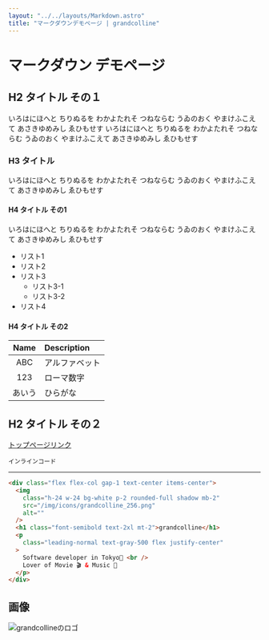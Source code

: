 ```yaml
---
layout: "../../layouts/Markdown.astro"
title: "マークダウンデモページ | grandcolline"
---
```


# マークダウン デモページ

## H2 タイトル その１

いろはにほへと ちりぬるを わかよたれそ つねならむ うゐのおく やまけふこえて あさきゆめみし ゑひもせす
いろはにほへと ちりぬるを わかよたれそ つねならむ うゐのおく やまけふこえて あさきゆめみし ゑひもせす

### H3 タイトル

いろはにほへと ちりぬるを わかよたれそ つねならむ うゐのおく やまけふこえて あさきゆめみし ゑひもせす

#### H4 タイトル その1

いろはにほへと ちりぬるを わかよたれそ つねならむ うゐのおく やまけふこえて あさきゆめみし ゑひもせす

- リスト1
- リスト2
- リスト3
  - リスト3-1
  - リスト3-2
- リスト4

#### H4 タイトル その2

|  Name  | Description    |
| :----: | :------------- |
|  ABC   | アルファベット |
|  123   | ローマ数字     |
| あいう | ひらがな       |

## H2 タイトル その２


[トップページリンク](/)

`インラインコード`

---

```html
<div class="flex flex-col gap-1 text-center items-center">
  <img
    class="h-24 w-24 bg-white p-2 rounded-full shadow mb-2"
    src="/img/icons/grandcolline_256.png"
    alt=""
  />
  <h1 class="font-semibold text-2xl mt-2">grandcolline</h1>
  <p
    class="leading-normal text-gray-500 flex justify-center"
  >
    Software developer in Tokyo🗼 <br />
    Lover of Movie 🎬 & Music 🎸
  </p>
</div>
```

## 画像

![grandcollineのロゴ](/img/icons/grandcolline_256.png)
